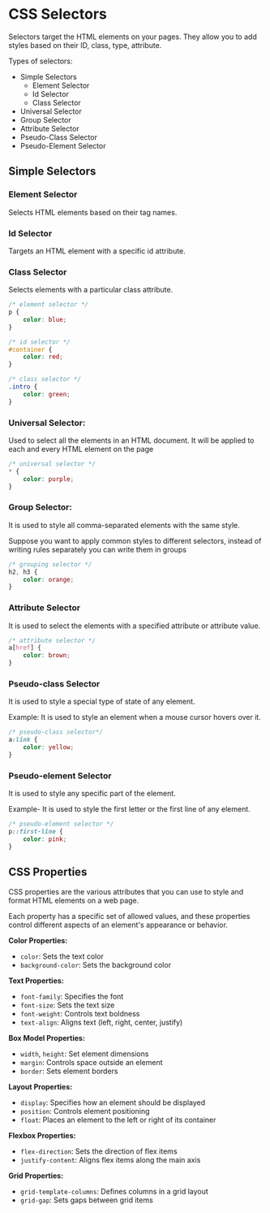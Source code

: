 # CSS Selectors

Selectors target the HTML elements on your pages. They allow you to add styles based on their ID, class, type, attribute.

Types of selectors:
* Simple Selectors
   * Element Selector
   * Id Selector
   * Class Selector
* Universal Selector
* Group Selector
* Attribute Selector
* Pseudo-Class Selector
* Pseudo-Element Selector

## Simple Selectors

### Element Selector
Selects HTML elements based on their tag names.

### Id Selector
Targets an HTML element with a specific id attribute.

### Class Selector
Selects elements with a particular class attribute.

```css
/* element selector */
p {
    color: blue;
}

/* id selector */
#container {
    color: red;
}

/* class selector */
.intro {
    color: green;
}
```
### Universal Selector:
Used to select all the elements in an HTML document. It will be applied to each and every HTML element on the page

```css
/* universal selector */
* {
    color: purple;
}
```

### Group Selector:
It is used to style all comma-separated elements with the same style.

Suppose you want to apply common styles to different selectors, instead of writing rules separately you can write them in groups 

```css
/* grouping selector */
h2, h3 {
    color: orange;
}
```

### Attribute Selector
It is used to select the elements with a specified attribute or attribute value.

```css
/* attribute selector */
a[href] {
    color: brown;
}
```

### Pseudo-class Selector
It is used to style a special type of state of any element. 

Example: It is used to style an element when a mouse cursor hovers over it.

```css
/* pseudo-class selector*/
a:link {
    color: yellow;
}
```

### Pseudo-element Selector
It is used to style any specific part of the element. 

Example- It is used to style the first letter or the first line of any element.

```css
/* pseudo-element selector */
p::first-line {
    color: pink;
} 
```

## CSS Properties
CSS properties are the various attributes that you can use to style and format HTML elements on a web page.

Each property has a specific set of allowed values, and these properties control different aspects of an element's appearance or behavior.

**Color Properties:**

* `color`: Sets the text color
* `background-color`: Sets the background color

**Text Properties:**
* `font-family`: Specifies the font
* `font-size`: Sets the text size
* `font-weight`: Controls text boldness
* `text-align`: Aligns text (left, right, center, justify)

**Box Model Properties:**
* `width`, `height`: Set element dimensions
* `margin`: Controls space outside an element
* `border`: Sets element borders

**Layout Properties:**
* `display`: Specifies how an element should be displayed
* `position`: Controls element positioning
* `float`: Places an element to the left or right of its container

**Flexbox Properties:**
* `flex-direction`: Sets the direction of flex items
* `justify-content`: Aligns flex items along the main axis

**Grid Properties:**
* `grid-template-columns`: Defines columns in a grid layout
* `grid-gap`: Sets gaps between grid items